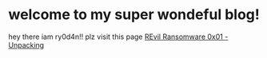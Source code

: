 # welcome to my super wondeful blog!
hey there iam ry0d4n!!
plz visit this page <a href='/revil-ransomware-analysis-part1-unpacking.md'>REvil Ransomware 0x01 - Unpacking</a>
